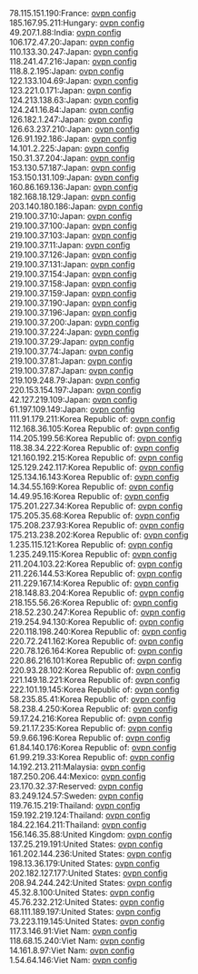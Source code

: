78.115.151.190:France: [ovpn config](vpn/78_115_151_190.ovpn)  
185.167.95.211:Hungary: [ovpn config](vpn/185_167_95_211.ovpn)  
49.207.1.88:India: [ovpn config](vpn/49_207_1_88.ovpn)  
106.172.47.20:Japan: [ovpn config](vpn/106_172_47_20.ovpn)  
110.133.30.247:Japan: [ovpn config](vpn/110_133_30_247.ovpn)  
118.241.47.216:Japan: [ovpn config](vpn/118_241_47_216.ovpn)  
118.8.2.195:Japan: [ovpn config](vpn/118_8_2_195.ovpn)  
122.133.104.69:Japan: [ovpn config](vpn/122_133_104_69.ovpn)  
123.221.0.171:Japan: [ovpn config](vpn/123_221_0_171.ovpn)  
124.213.138.63:Japan: [ovpn config](vpn/124_213_138_63.ovpn)  
124.241.16.84:Japan: [ovpn config](vpn/124_241_16_84.ovpn)  
126.182.1.247:Japan: [ovpn config](vpn/126_182_1_247.ovpn)  
126.63.237.210:Japan: [ovpn config](vpn/126_63_237_210.ovpn)  
126.91.192.186:Japan: [ovpn config](vpn/126_91_192_186.ovpn)  
14.101.2.225:Japan: [ovpn config](vpn/14_101_2_225.ovpn)  
150.31.37.204:Japan: [ovpn config](vpn/150_31_37_204.ovpn)  
153.130.57.187:Japan: [ovpn config](vpn/153_130_57_187.ovpn)  
153.150.131.109:Japan: [ovpn config](vpn/153_150_131_109.ovpn)  
160.86.169.136:Japan: [ovpn config](vpn/160_86_169_136.ovpn)  
182.168.18.129:Japan: [ovpn config](vpn/182_168_18_129.ovpn)  
203.140.180.186:Japan: [ovpn config](vpn/203_140_180_186.ovpn)  
219.100.37.10:Japan: [ovpn config](vpn/219_100_37_10.ovpn)  
219.100.37.100:Japan: [ovpn config](vpn/219_100_37_100.ovpn)  
219.100.37.103:Japan: [ovpn config](vpn/219_100_37_103.ovpn)  
219.100.37.11:Japan: [ovpn config](vpn/219_100_37_11.ovpn)  
219.100.37.126:Japan: [ovpn config](vpn/219_100_37_126.ovpn)  
219.100.37.131:Japan: [ovpn config](vpn/219_100_37_131.ovpn)  
219.100.37.154:Japan: [ovpn config](vpn/219_100_37_154.ovpn)  
219.100.37.158:Japan: [ovpn config](vpn/219_100_37_158.ovpn)  
219.100.37.159:Japan: [ovpn config](vpn/219_100_37_159.ovpn)  
219.100.37.190:Japan: [ovpn config](vpn/219_100_37_190.ovpn)  
219.100.37.196:Japan: [ovpn config](vpn/219_100_37_196.ovpn)  
219.100.37.200:Japan: [ovpn config](vpn/219_100_37_200.ovpn)  
219.100.37.224:Japan: [ovpn config](vpn/219_100_37_224.ovpn)  
219.100.37.29:Japan: [ovpn config](vpn/219_100_37_29.ovpn)  
219.100.37.74:Japan: [ovpn config](vpn/219_100_37_74.ovpn)  
219.100.37.81:Japan: [ovpn config](vpn/219_100_37_81.ovpn)  
219.100.37.87:Japan: [ovpn config](vpn/219_100_37_87.ovpn)  
219.109.248.79:Japan: [ovpn config](vpn/219_109_248_79.ovpn)  
220.153.154.197:Japan: [ovpn config](vpn/220_153_154_197.ovpn)  
42.127.219.109:Japan: [ovpn config](vpn/42_127_219_109.ovpn)  
61.197.109.149:Japan: [ovpn config](vpn/61_197_109_149.ovpn)  
111.91.179.211:Korea Republic of: [ovpn config](vpn/111_91_179_211.ovpn)  
112.168.36.105:Korea Republic of: [ovpn config](vpn/112_168_36_105.ovpn)  
114.205.199.56:Korea Republic of: [ovpn config](vpn/114_205_199_56.ovpn)  
118.38.34.222:Korea Republic of: [ovpn config](vpn/118_38_34_222.ovpn)  
121.160.192.215:Korea Republic of: [ovpn config](vpn/121_160_192_215.ovpn)  
125.129.242.117:Korea Republic of: [ovpn config](vpn/125_129_242_117.ovpn)  
125.134.16.143:Korea Republic of: [ovpn config](vpn/125_134_16_143.ovpn)  
14.34.55.169:Korea Republic of: [ovpn config](vpn/14_34_55_169.ovpn)  
14.49.95.16:Korea Republic of: [ovpn config](vpn/14_49_95_16.ovpn)  
175.201.227.34:Korea Republic of: [ovpn config](vpn/175_201_227_34.ovpn)  
175.205.35.68:Korea Republic of: [ovpn config](vpn/175_205_35_68.ovpn)  
175.208.237.93:Korea Republic of: [ovpn config](vpn/175_208_237_93.ovpn)  
175.213.238.202:Korea Republic of: [ovpn config](vpn/175_213_238_202.ovpn)  
1.235.115.121:Korea Republic of: [ovpn config](vpn/1_235_115_121.ovpn)  
1.235.249.115:Korea Republic of: [ovpn config](vpn/1_235_249_115.ovpn)  
211.204.103.22:Korea Republic of: [ovpn config](vpn/211_204_103_22.ovpn)  
211.226.144.53:Korea Republic of: [ovpn config](vpn/211_226_144_53.ovpn)  
211.229.167.14:Korea Republic of: [ovpn config](vpn/211_229_167_14.ovpn)  
218.148.83.204:Korea Republic of: [ovpn config](vpn/218_148_83_204.ovpn)  
218.155.56.26:Korea Republic of: [ovpn config](vpn/218_155_56_26.ovpn)  
218.52.230.247:Korea Republic of: [ovpn config](vpn/218_52_230_247.ovpn)  
219.254.94.130:Korea Republic of: [ovpn config](vpn/219_254_94_130.ovpn)  
220.118.198.240:Korea Republic of: [ovpn config](vpn/220_118_198_240.ovpn)  
220.72.241.162:Korea Republic of: [ovpn config](vpn/220_72_241_162.ovpn)  
220.78.126.164:Korea Republic of: [ovpn config](vpn/220_78_126_164.ovpn)  
220.86.216.101:Korea Republic of: [ovpn config](vpn/220_86_216_101.ovpn)  
220.93.28.102:Korea Republic of: [ovpn config](vpn/220_93_28_102.ovpn)  
221.149.18.221:Korea Republic of: [ovpn config](vpn/221_149_18_221.ovpn)  
222.101.19.145:Korea Republic of: [ovpn config](vpn/222_101_19_145.ovpn)  
58.235.85.41:Korea Republic of: [ovpn config](vpn/58_235_85_41.ovpn)  
58.238.4.250:Korea Republic of: [ovpn config](vpn/58_238_4_250.ovpn)  
59.17.24.216:Korea Republic of: [ovpn config](vpn/59_17_24_216.ovpn)  
59.21.17.235:Korea Republic of: [ovpn config](vpn/59_21_17_235.ovpn)  
59.9.66.196:Korea Republic of: [ovpn config](vpn/59_9_66_196.ovpn)  
61.84.140.176:Korea Republic of: [ovpn config](vpn/61_84_140_176.ovpn)  
61.99.219.33:Korea Republic of: [ovpn config](vpn/61_99_219_33.ovpn)  
14.192.213.211:Malaysia: [ovpn config](vpn/14_192_213_211.ovpn)  
187.250.206.44:Mexico: [ovpn config](vpn/187_250_206_44.ovpn)  
23.170.32.37:Reserved: [ovpn config](vpn/23_170_32_37.ovpn)  
83.249.124.57:Sweden: [ovpn config](vpn/83_249_124_57.ovpn)  
119.76.15.219:Thailand: [ovpn config](vpn/119_76_15_219.ovpn)  
159.192.219.124:Thailand: [ovpn config](vpn/159_192_219_124.ovpn)  
184.22.164.211:Thailand: [ovpn config](vpn/184_22_164_211.ovpn)  
156.146.35.88:United Kingdom: [ovpn config](vpn/156_146_35_88.ovpn)  
137.25.219.191:United States: [ovpn config](vpn/137_25_219_191.ovpn)  
161.202.144.236:United States: [ovpn config](vpn/161_202_144_236.ovpn)  
198.13.36.179:United States: [ovpn config](vpn/198_13_36_179.ovpn)  
202.182.127.177:United States: [ovpn config](vpn/202_182_127_177.ovpn)  
208.94.244.242:United States: [ovpn config](vpn/208_94_244_242.ovpn)  
45.32.8.100:United States: [ovpn config](vpn/45_32_8_100.ovpn)  
45.76.232.212:United States: [ovpn config](vpn/45_76_232_212.ovpn)  
68.111.189.197:United States: [ovpn config](vpn/68_111_189_197.ovpn)  
73.223.119.145:United States: [ovpn config](vpn/73_223_119_145.ovpn)  
117.3.146.91:Viet Nam: [ovpn config](vpn/117_3_146_91.ovpn)  
118.68.15.240:Viet Nam: [ovpn config](vpn/118_68_15_240.ovpn)  
14.161.8.97:Viet Nam: [ovpn config](vpn/14_161_8_97.ovpn)  
1.54.64.146:Viet Nam: [ovpn config](vpn/1_54_64_146.ovpn)  
